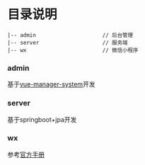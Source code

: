 

# 目录说明

```
|-- admin                     // 后台管理
|-- server                    // 服务端
|-- wx                        // 微信小程序
```

### admin

基于[vue-manager-system](https://github.com/lin-xin/vue-manage-system)开发

### server

基于springboot+jpa开发

### wx

参考[官方手册](https://developers.weixin.qq.com/miniprogram/dev/index.html)